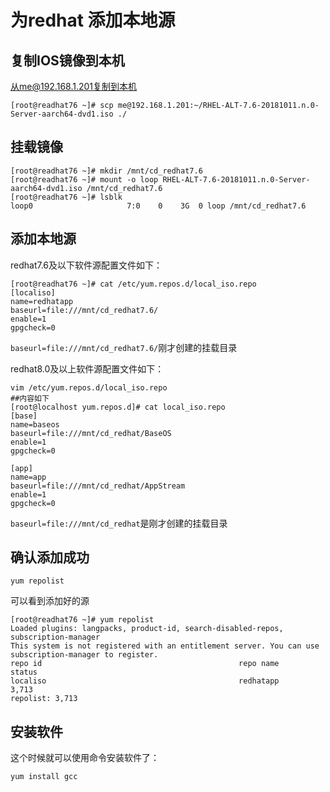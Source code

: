 # 为redhat 添加本地源

## 复制IOS镜像到本机
从me@192.168.1.201复制到本机
```shell-session
[root@readhat76 ~]# scp me@192.168.1.201:~/RHEL-ALT-7.6-20181011.n.0-Server-aarch64-dvd1.iso ./
```
## 挂载镜像
```shell-session
[root@readhat76 ~]# mkdir /mnt/cd_redhat7.6
[root@readhat76 ~]# mount -o loop RHEL-ALT-7.6-20181011.n.0-Server-aarch64-dvd1.iso /mnt/cd_redhat7.6
[root@readhat76 ~]# lsblk
loop0                     7:0    0    3G  0 loop /mnt/cd_redhat7.6
```
## 添加本地源

redhat7.6及以下软件源配置文件如下：
```shell-session
[root@readhat76 ~]# cat /etc/yum.repos.d/local_iso.repo
[localiso]
name=redhatapp
baseurl=file:///mnt/cd_redhat7.6/
enable=1
gpgcheck=0
```
`baseurl=file:///mnt/cd_redhat7.6/`刚才创建的挂载目录


redhat8.0及以上软件源配置文件如下：
```shell-session
vim /etc/yum.repos.d/local_iso.repo
##内容如下
[root@localhost yum.repos.d]# cat local_iso.repo 
[base]
name=baseos
baseurl=file:///mnt/cd_redhat/BaseOS
enable=1
gpgcheck=0

[app]
name=app
baseurl=file:///mnt/cd_redhat/AppStream
enable=1
gpgcheck=0
```
`baseurl=file:///mnt/cd_redhat`是刚才创建的挂载目录

## 确认添加成功
```shell-session
yum repolist
```
可以看到添加好的源
```shell-session
[root@readhat76 ~]# yum repolist
Loaded plugins: langpacks, product-id, search-disabled-repos, subscription-manager
This system is not registered with an entitlement server. You can use subscription-manager to register.
repo id                                            repo name                                            status
localiso                                           redhatapp                                            3,713
repolist: 3,713
```

## 安装软件
这个时候就可以使用命令安装软件了：
```shell-session
yum install gcc
```